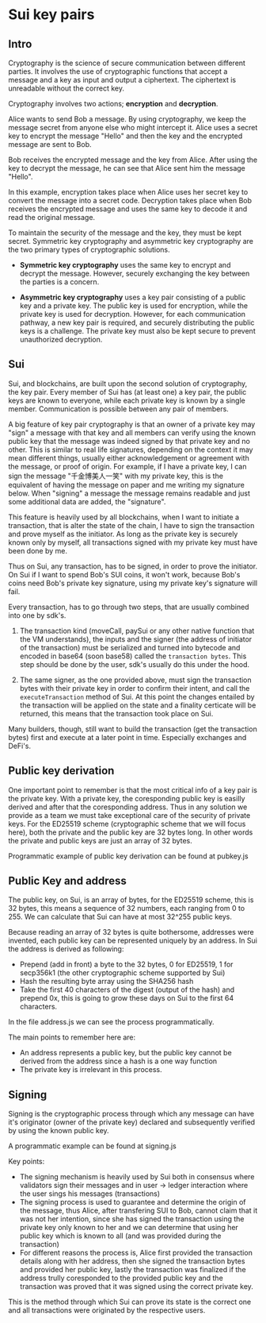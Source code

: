 # Sui key pairs

## Intro

Cryptography is the science of secure communication between different parties. It involves the use of cryptographic functions that accept a message and a key as input and output a ciphertext. The ciphertext is unreadable without the correct key.

Cryptography involves two actions; **encryption** and **decryption**.

Alice wants to send Bob a message. By using cryptography, we keep the message secret from anyone else who might intercept it. Alice uses a secret key to encrypt the message "Hello" and then the key and the encrypted message are sent to Bob.

Bob receives the encrypted message and the key from Alice. After using the key to decrypt the message, he can see that Alice sent him the message "Hello".

In this example, encryption takes place when Alice uses her secret key to convert the message into a secret code. Decryption takes place when Bob receives the encrypted message and uses the same key to decode it and read the original message.

To maintain the security of the message and the key, they must be kept secret. Symmetric key cryptography and asymmetric key cryptography are the two primary types of cryptographic solutions.

- **Symmetric key cryptography** uses the same key to encrypt and decrypt the message. However, securely exchanging the key between the parties is a concern.

- **Asymmetric key cryptography** uses a key pair consisting of a public key and a private key. The public key is used for encryption, while the private key is used for decryption. However, for each communication pathway, a new key pair is required, and securely distributing the public keys is a challenge. The private key must also be kept secure to prevent unauthorized decryption.

## Sui

Sui, and blockchains, are built upon the second solution of cryptography, the key pair. Every member of Sui has (at least one) a key pair, the public keys are known to everyone, while each private key is known by a single member. Communication is possible between any pair of members.

A big feature of key pair cryptography is that an owner of a private key may "sign" a message with that key and all members can verify using the known public key that the message was indeed signed by that private key and no other. This is similar to real life signatures, depending on the context it may mean different things, usually either acknowledgement or agreement with the message, or proof of origin. For example, if I have a private key, I can sign the message "千金博美人一笑" with my private key, this is the equivalent of having the message on paper and me writing my signature below. When "signing" a message the message remains readable and just some additional data are added, the "signature".

This feature is heavily used by all blockchains, when I want to initiate a transaction, that is alter the state of the chain, I have to sign the transaction and prove myself as the initiator. As long as the private key is securely known only by myself, all transactions signed with my private key must have been done by me.

Thus on Sui, any transaction, has to be signed, in order to prove the initiator. On Sui if I want to spend Bob's SUI coins, it won't work, because Bob's coins need Bob's private key signature, using my private key's signature will fail.

Every transaction, has to go through two steps, that are usually combined into one by sdk's.  

1) The transaction kind (moveCall, paySui or any other native function that the VM understands), the inputs and the signer (the address of initiator of the transaction) must be serialized and turned into bytecode and encoded in base64 (soon base58) called the `transaction bytes`. This step should be done by the user, sdk's usually do this under the hood.

2) The same signer, as the one provided above, must sign the transaction bytes with their private key in order to confirm their intent, and call the `executeTransaction` method of Sui. At this point the changes entailed by the transaction will be applied on the state and a finality certicate will be returned, this means that the transaction took place on Sui.

Many builders, though, still want to build the transaction (get the transaction bytes) first and execute at a later point in time. Especially exchanges and DeFi's.

## Public key derivation

One important point to remember is that the most critical info of a key pair is the private key. With a private key, the coresponding public key is easilly derived and after that the coresponding address. Thus in any solution we provide as a team we must take exceptional care of the security of private keys. For the ED25519 scheme (cryptographic scheme that we will focus here), both the private and the public key are 32 bytes long. In other words the private and public keys are just an array of 32 bytes.

Programmatic example of public key derivation can be found at pubkey.js

## Public Key and address

The public key, on Sui, is an array of bytes, for the ED25519 scheme, this is 32 bytes, this means a sequence of 32 numbers, each ranging from 0 to 255. We can calculate that Sui can have at most 32^255 public keys.

Because reading an array of 32 bytes is quite bothersome, addresses were invented, each public key can be represented uniquely by an address.
In Sui the address is derived as following:

- Prepend (add in front) a byte to the 32 bytes, 0 for ED25519, 1 for secp356k1 (the other cryptographic scheme supported by Sui)
- Hash the resulting byte array using the SHA256 hash
- Take the first 40 characters of the digest (output of the hash) and prepend 0x, this is going to grow these days on Sui to the first 64 characters.

In the file address.js we can see the process programmatically.

The main points to remember here are:
 - An address represents a public key, but the public key cannot be derived from the address since a hash is a one way function
 - The private key is irrelevant in this process.

## Signing

Signing is the cryptographic process through which any message can have it's originator (owner of the private key) declared and subsequently verified by using the known public key.

A programmatic example can be found at signing.js

Key points:

- The signing mechanism is heavily used by Sui both in consensus where validators sign their messages and in user -> ledger interaction where the user sings his messages (transactions)
- The signing process is used to guarantee and determine the origin of the message, thus Alice, after transfering SUI to Bob, cannot claim that it was not her intention, since she has signed the transaction using the private key only known to her and we can determine that using her public key which is known to all (and was provided during the transaction)
- For different reasons the process is, Alice first provided the transaction details along with her address, then she signed the transaction bytes and provided her public key, lastly the transaction was finalized if the address trully coresponded to the provided public key and the transaction was proved that it was signed using the correct private key.

This is the method through which Sui can prove its state is the correct one and all transactions were originated by the respective users.
